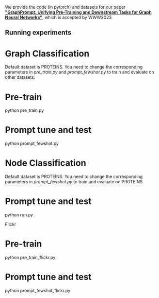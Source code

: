 We provide the code (in pytorch) and datasets for our paper [**"GraphPrompt: Unifying Pre-Training and Downstream Tasks
for Graph Neural Networks"**](https://arxiv.org/pdf/2302.08043.pdf), 
which is accepted by WWW2023.


## Running experiments
# Graph Classification
Default dataset is PROTEINS. You need to change the corresponding parameters in *pre_train.py* and *prompt_fewshot.py* to train and evaluate on other datasets.
# Pre-train
python pre_train.py 

# Prompt tune and test
python prompt_fewshot.py

# Node Classification

Default dataset is PROTEINS. You need to change the corresponding parameters in *prompt_fewshot.py* to train and evaluate on PROTEINS.
# Prompt tune and test
python run.py

Flickr
# Pre-train
python pre_train_flickr.py
# Prompt tune and test
python prompt_fewshot_flickr.py
